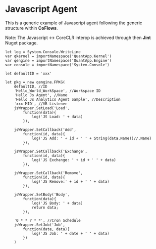 Javascript Agent
===
This is a generic example of Javascript agent following the generic structure within **CoFlows**.

Note: The Javascript <-> CoreCLR interop is achieved through then **Jint** Nuget package.

    let log = System.Console.WriteLine
    var qkernel = importNamespace('QuantApp.Kernel')
    var qengine = importNamespace('QuantApp.Engine')
    var console = importNamespace('System.Console')

    let defaultID = 'xxx'

    let pkg = new qengine.FPKG(
        defaultID, //ID
        'Hello_World_WorkSpace', //Workspace ID
        'Hello Js Agent', //Name
        'Hello Js Analytics Agent Sample', //Description
        'xxx-MID', //VB Listener
        jsWrapper.SetLoad('Load', 
            function(data){
                log('JS Load: ' + data)
            }),

        jsWrapper.SetCallback('Add', 
            function(id, data){
                log('JS Add: ' + id + ' ' + String(data.Name))//.Name)
            }), 

        jsWrapper.SetCallback('Exchange', 
            function(id, data){
                log('JS Exchange: ' + id + ' ' + data)
            }), 

        jsWrapper.SetCallback('Remove', 
            function(id, data){
                log('JS Remove:' + id + ' ' + data)
            }), 

        jsWrapper.SetBody('Body', 
            function(data){
                log('JS Body: ' + data)
                return data;
            }), 

        '0 * * ? * *', //Cron Schedule
        jsWrapper.SetJob('Job', 
            function(date, data){
                log('JS Job: ' + date + ' ' + data)
            })
        )